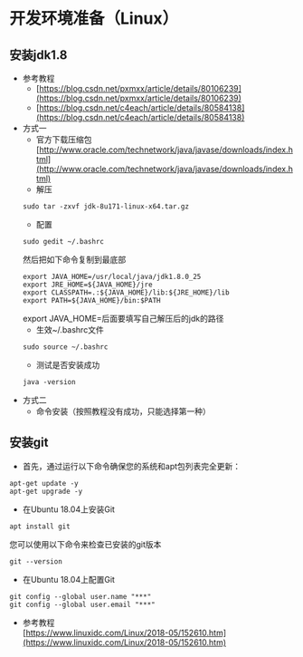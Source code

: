 # 开发环境准备（Linux）
## 安装jdk1.8
* 参考教程  
  + [https://blog.csdn.net/pxmxx/article/details/80106239](https://blog.csdn.net/pxmxx/article/details/80106239)
  + [https://blog.csdn.net/c4each/article/details/80584138](https://blog.csdn.net/c4each/article/details/80584138)
* 方式一
  + 官方下载压缩包  
    [http://www.oracle.com/technetwork/java/javase/downloads/index.html](http://www.oracle.com/technetwork/java/javase/downloads/index.html)
  + 解压  
  ```
  sudo tar -zxvf jdk-8u171-linux-x64.tar.gz 
  ```
  + 配置  
  ```
  sudo gedit ~/.bashrc
  ```
  然后把如下命令复制到最底部
  ```
  export JAVA_HOME=/usr/local/java/jdk1.8.0_25  
  export JRE_HOME=${JAVA_HOME}/jre  
  export CLASSPATH=.:${JAVA_HOME}/lib:${JRE_HOME}/lib  
  export PATH=${JAVA_HOME}/bin:$PATH
  ```
  export JAVA_HOME=后面要填写自己解压后的jdk的路径
  + 生效~/.bashrc文件
  ```
  sudo source ~/.bashrc
  ```
  + 测试是否安装成功
  ```
  java -version
  ```
* 方式二
  + 命令安装（按照教程没有成功，只能选择第一种）
## 安装git

* 首先，通过运行以下命令确保您的系统和apt包列表完全更新：  
```
apt-get update -y
apt-get upgrade -y
```
* 在Ubuntu 18.04上安装Git  
```
apt install git
```
您可以使用以下命令来检查已安装的git版本  
```
git --version
```
* 在Ubuntu 18.04上配置Git  
```
git config --global user.name "***"
git config --global user.email "***"
```
* 参考教程  
[https://www.linuxidc.com/Linux/2018-05/152610.htm](https://www.linuxidc.com/Linux/2018-05/152610.htm)
